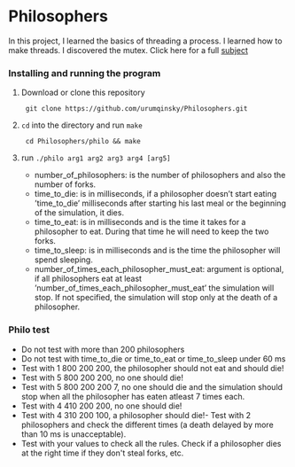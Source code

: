 # Philosophers
In this project, I learned the basics of threading a process. I learned how to make threads. I discovered the mutex.
Click here for a full [subject][1]

### Installing and running the program

1. Download or clone this repository

        git clone https://github.com/urumqinsky/Philosophers.git

2. `cd` into the directory and run `make`

        cd Philosophers/philo && make

3. run `./philo arg1 arg2 arg3 arg4 [arg5]`
    - number_of_philosophers: is the number of philosophers and also the number of forks.
    - time_to_die: is in milliseconds, if a philosopher doesn’t start eating ’time_to_die’ milliseconds after starting his last meal or the beginning of the simulation, it dies.
    - time_to_eat: is in milliseconds and is the time it takes for a philosopher to eat. During that time he will need to keep the two forks.
    - time_to_sleep: is in milliseconds and is the time the philosopher will spend sleeping.
    - number_of_times_each_philosopher_must_eat: argument is optional, if all philosophers eat at least ’number_of_times_each_philosopher_must_eat’ the simulation will stop. If not specified, the simulation will stop only at the death of a philosopher.

### Philo test
- Do not test with more than 200 philosophers
- Do not test with time_to_die or time_to_eat or time_to_sleep under 60 ms
- Test with 1 800 200 200, the philosopher should not eat and should die!
- Test with 5 800 200 200, no one should die!
- Test with 5 800 200 200 7, no one should die and the simulation should stop when all the philosopher has eaten atleast 7 times each.
- Test with 4 410 200 200, no one should die!
- Test with 4 310 200 100, a philosopher should die!- Test with 2 philosophers and check the different times (a death delayed by more than 10 ms is unacceptable).
- Test with your values to check all the rules. Check if a philosopher dies at the right time if they don't steal forks, etc.


[1]: https://cdn.intra.42.fr/pdf/pdf/26231/en.subject.pdf
